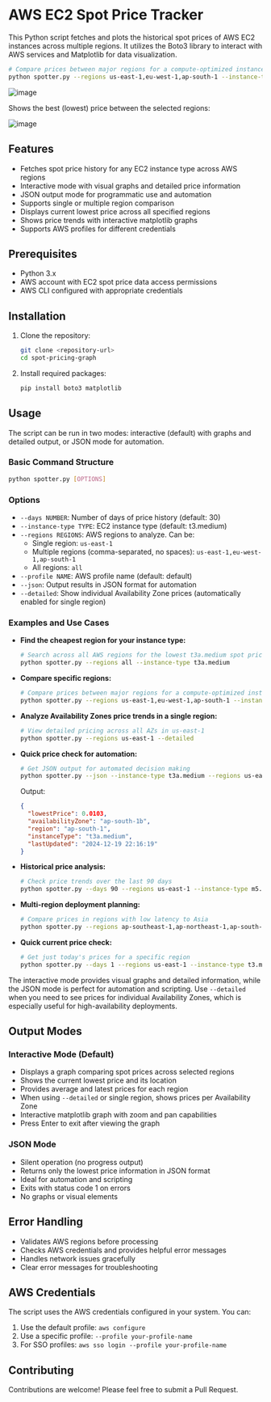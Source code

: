 # AWS EC2 Spot Price Tracker

This Python script fetches and plots the historical spot prices of AWS EC2 instances across multiple regions. It utilizes the Boto3 library to interact with AWS services and Matplotlib for data visualization.

   ```bash
   # Compare prices between major regions for a compute-optimized instance
   python spotter.py --regions us-east-1,eu-west-1,ap-south-1 --instance-type c5.xlarge
   ```

   ![image](https://github.com/user-attachments/assets/3e0abcab-e334-4366-a8da-dd15f7016936)

   Shows the best (lowest) price between the selected regions:
 
   ![image](https://github.com/user-attachments/assets/f48f503c-33b8-4015-ab50-aebb18dbb583)

## Features

- Fetches spot price history for any EC2 instance type across AWS regions
- Interactive mode with visual graphs and detailed price information
- JSON output mode for programmatic use and automation
- Supports single or multiple region comparison
- Displays current lowest price across all specified regions
- Shows price trends with interactive matplotlib graphs
- Supports AWS profiles for different credentials

## Prerequisites

- Python 3.x
- AWS account with EC2 spot price data access permissions
- AWS CLI configured with appropriate credentials

## Installation

1. Clone the repository:
   ```bash
   git clone <repository-url>
   cd spot-pricing-graph
   ```

2. Install required packages:
   ```bash
   pip install boto3 matplotlib
   ```

## Usage

The script can be run in two modes: interactive (default) with graphs and detailed output, or JSON mode for automation.

### Basic Command Structure

```bash
python spotter.py [OPTIONS]
```

### Options

- `--days NUMBER`: Number of days of price history (default: 30)
- `--instance-type TYPE`: EC2 instance type (default: t3.medium)
- `--regions REGIONS`: AWS regions to analyze. Can be:
  - Single region: `us-east-1`
  - Multiple regions (comma-separated, no spaces): `us-east-1,eu-west-1,ap-south-1`
  - All regions: `all`
- `--profile NAME`: AWS profile name (default: default)
- `--json`: Output results in JSON format for automation
- `--detailed`: Show individual Availability Zone prices (automatically enabled for single region)

### Examples and Use Cases

- **Find the cheapest region for your instance type:**
   ```bash
   # Search across all AWS regions for the lowest t3a.medium spot price
   python spotter.py --regions all --instance-type t3a.medium
   ```

- **Compare specific regions:**
   ```bash
   # Compare prices between major regions for a compute-optimized instance
   python spotter.py --regions us-east-1,eu-west-1,ap-south-1 --instance-type c5.xlarge
   ```

- **Analyze Availability Zones price trends in a single region:**
   ```bash
   # View detailed pricing across all AZs in us-east-1
   python spotter.py --regions us-east-1 --detailed
   ```

- **Quick price check for automation:**
   ```bash
   # Get JSON output for automated decision making
   python spotter.py --json --instance-type t3a.medium --regions us-east-1,eu-west-1
   ```
   
   Output:
   ```json
   {
     "lowestPrice": 0.0103,
     "availabilityZone": "ap-south-1b",
     "region": "ap-south-1",
     "instanceType": "t3a.medium",
     "lastUpdated": "2024-12-19 22:16:19"
   }
   ```

- **Historical price analysis:**
   ```bash
   # Check price trends over the last 90 days
   python spotter.py --days 90 --regions us-east-1 --instance-type m5.xlarge
   ```

- **Multi-region deployment planning:**
   ```bash
   # Compare prices in regions with low latency to Asia
   python spotter.py --regions ap-southeast-1,ap-northeast-1,ap-south-1 --instance-type r5.2xlarge
   ```

- **Quick current price check:**
    ```bash
    # Get just today's prices for a specific region
    python spotter.py --days 1 --regions us-east-1 --instance-type t3.medium
    ```


The interactive mode provides visual graphs and detailed information, while the JSON mode is perfect for automation and scripting. Use `--detailed` when you need to see prices for individual Availability Zones, which is especially useful for high-availability deployments.

## Output Modes

### Interactive Mode (Default)
- Displays a graph comparing spot prices across selected regions
- Shows the current lowest price and its location
- Provides average and latest prices for each region
- When using `--detailed` or single region, shows prices per Availability Zone
- Interactive matplotlib graph with zoom and pan capabilities
- Press Enter to exit after viewing the graph

### JSON Mode
- Silent operation (no progress output)
- Returns only the lowest price information in JSON format
- Ideal for automation and scripting
- Exits with status code 1 on errors
- No graphs or visual elements

## Error Handling

- Validates AWS regions before processing
- Checks AWS credentials and provides helpful error messages
- Handles network issues gracefully
- Clear error messages for troubleshooting

## AWS Credentials

The script uses the AWS credentials configured in your system. You can:
1. Use the default profile: `aws configure`
2. Use a specific profile: `--profile your-profile-name`
3. For SSO profiles: `aws sso login --profile your-profile-name`

## Contributing

Contributions are welcome! Please feel free to submit a Pull Request.

